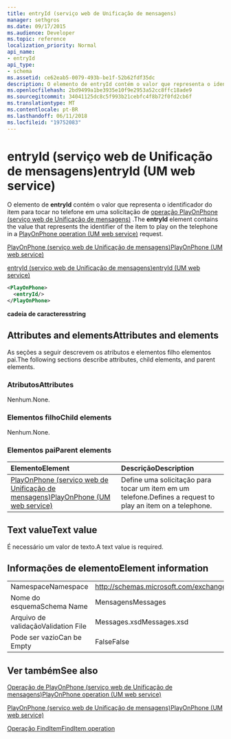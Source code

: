 ```yaml
---
title: entryId (serviço web de Unificação de mensagens)
manager: sethgros
ms.date: 09/17/2015
ms.audience: Developer
ms.topic: reference
localization_priority: Normal
api_name:
- entryId
api_type:
- schema
ms.assetid: ce62eab5-0079-493b-be1f-52b62fdf35dc
description: O elemento de entryId contém o valor que representa o identificador do item para tocar no telefone em uma solicitação do PlayOnPhone operação (serviço web de Unificação de mensagens).
ms.openlocfilehash: 2bd9499a1be3935e10f9e2953a52cc8ffc18ade9
ms.sourcegitcommit: 34041125dc8c5f993b21cebfc4f8b72f0fd2cb6f
ms.translationtype: MT
ms.contentlocale: pt-BR
ms.lasthandoff: 06/11/2018
ms.locfileid: "19752083"
---
```

# <a name="entryid-um-web-service"></a><span data-ttu-id="39213-103">entryId (serviço web de Unificação de mensagens)</span><span class="sxs-lookup"><span data-stu-id="39213-103">entryId (UM web service)</span></span>

<span data-ttu-id="39213-104">O elemento de **entryId** contém o valor que representa o identificador do item para tocar no telefone em uma solicitação de [operação PlayOnPhone (serviço web de Unificação de mensagens)](playonphone-operation-um-web-service.md) .</span><span class="sxs-lookup"><span data-stu-id="39213-104">The **entryId** element contains the value that represents the identifier of the item to play on the telephone in a [PlayOnPhone operation (UM web service)](playonphone-operation-um-web-service.md) request.</span></span> 
  
[<span data-ttu-id="39213-105">PlayOnPhone (serviço web de Unificação de mensagens)</span><span class="sxs-lookup"><span data-stu-id="39213-105">PlayOnPhone (UM web service)</span></span>](playonphone-um-web-service.md)
  
[<span data-ttu-id="39213-106">entryId (serviço web de Unificação de mensagens)</span><span class="sxs-lookup"><span data-stu-id="39213-106">entryId (UM web service)</span></span>](entryid-um-web-service.md)
  
```xml
<PlayOnPhone>
  <entryId/>
</PlayOnPhone>
```

 <span data-ttu-id="39213-107">**cadeia de caracteres**</span><span class="sxs-lookup"><span data-stu-id="39213-107">**string**</span></span>
## <a name="attributes-and-elements"></a><span data-ttu-id="39213-108">Attributes and elements</span><span class="sxs-lookup"><span data-stu-id="39213-108">Attributes and elements</span></span>

<span data-ttu-id="39213-109">As seções a seguir descrevem os atributos e elementos filho elementos pai.</span><span class="sxs-lookup"><span data-stu-id="39213-109">The following sections describe attributes, child elements, and parent elements.</span></span>
  
### <a name="attributes"></a><span data-ttu-id="39213-110">Atributos</span><span class="sxs-lookup"><span data-stu-id="39213-110">Attributes</span></span>

<span data-ttu-id="39213-111">Nenhum.</span><span class="sxs-lookup"><span data-stu-id="39213-111">None.</span></span>
  
### <a name="child-elements"></a><span data-ttu-id="39213-112">Elementos filho</span><span class="sxs-lookup"><span data-stu-id="39213-112">Child elements</span></span>

<span data-ttu-id="39213-113">Nenhum.</span><span class="sxs-lookup"><span data-stu-id="39213-113">None.</span></span>
  
### <a name="parent-elements"></a><span data-ttu-id="39213-114">Elementos pai</span><span class="sxs-lookup"><span data-stu-id="39213-114">Parent elements</span></span>

|<span data-ttu-id="39213-115">**Elemento**</span><span class="sxs-lookup"><span data-stu-id="39213-115">**Element**</span></span>|<span data-ttu-id="39213-116">**Descrição**</span><span class="sxs-lookup"><span data-stu-id="39213-116">**Description**</span></span>|
|:-----|:-----|
|[<span data-ttu-id="39213-117">PlayOnPhone (serviço web de Unificação de mensagens)</span><span class="sxs-lookup"><span data-stu-id="39213-117">PlayOnPhone (UM web service)</span></span>](playonphone-um-web-service.md) <br/> |<span data-ttu-id="39213-118">Define uma solicitação para tocar um item em um telefone.</span><span class="sxs-lookup"><span data-stu-id="39213-118">Defines a request to play an item on a telephone.</span></span>  <br/> |
   
## <a name="text-value"></a><span data-ttu-id="39213-119">Text value</span><span class="sxs-lookup"><span data-stu-id="39213-119">Text value</span></span>

<span data-ttu-id="39213-120">É necessário um valor de texto.</span><span class="sxs-lookup"><span data-stu-id="39213-120">A text value is required.</span></span>
  
## <a name="element-information"></a><span data-ttu-id="39213-121">Informações de elemento</span><span class="sxs-lookup"><span data-stu-id="39213-121">Element information</span></span>

|||
|:-----|:-----|
|<span data-ttu-id="39213-122">Namespace</span><span class="sxs-lookup"><span data-stu-id="39213-122">Namespace</span></span>  <br/> |http://schemas.microsoft.com/exchange/services/2006/messages  <br/> |
|<span data-ttu-id="39213-123">Nome do esquema</span><span class="sxs-lookup"><span data-stu-id="39213-123">Schema Name</span></span>  <br/> |<span data-ttu-id="39213-124">Mensagens</span><span class="sxs-lookup"><span data-stu-id="39213-124">Messages</span></span>  <br/> |
|<span data-ttu-id="39213-125">Arquivo de validação</span><span class="sxs-lookup"><span data-stu-id="39213-125">Validation File</span></span>  <br/> |<span data-ttu-id="39213-126">Messages.xsd</span><span class="sxs-lookup"><span data-stu-id="39213-126">Messages.xsd</span></span>  <br/> |
|<span data-ttu-id="39213-127">Pode ser vazio</span><span class="sxs-lookup"><span data-stu-id="39213-127">Can be Empty</span></span>  <br/> |<span data-ttu-id="39213-128">False</span><span class="sxs-lookup"><span data-stu-id="39213-128">False</span></span>  <br/> |
   
## <a name="see-also"></a><span data-ttu-id="39213-129">Ver também</span><span class="sxs-lookup"><span data-stu-id="39213-129">See also</span></span>



[<span data-ttu-id="39213-130">Operação de PlayOnPhone (serviço web de Unificação de mensagens)</span><span class="sxs-lookup"><span data-stu-id="39213-130">PlayOnPhone operation (UM web service)</span></span>](playonphone-operation-um-web-service.md)
  
[<span data-ttu-id="39213-131">PlayOnPhone (serviço web de Unificação de mensagens)</span><span class="sxs-lookup"><span data-stu-id="39213-131">PlayOnPhone (UM web service)</span></span>](playonphone-um-web-service.md)
  
[<span data-ttu-id="39213-132">Operação FindItem</span><span class="sxs-lookup"><span data-stu-id="39213-132">FindItem operation</span></span>](finditem-operation.md)

